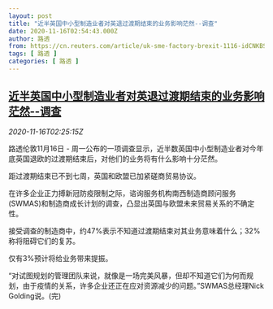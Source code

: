 ```yaml
---
layout: post
title: "近半英国中小型制造业者对英退过渡期结束的业务影响茫然--调查"
date: 2020-11-16T02:54:43.000Z
author: 路透
from: https://cn.reuters.com/article/uk-sme-factory-brexit-1116-idCNKBS27W078
tags: [ 路透 ]
categories: [ 路透 ]
---
```

<!--1605495283000-->
[近半英国中小型制造业者对英退过渡期结束的业务影响茫然--调查](https://cn.reuters.com/article/uk-sme-factory-brexit-1116-idCNKBS27W078)
------

<div>
<div><i>2020-11-16T02:25:15Z</i></div><p>路透伦敦11月16日 - 周一公布的一项调查显示，近半数英国中小型制造业者对今年底英国退欧的过渡期结束后，对他们的业务将有什么影响十分茫然。</p><p>距过渡期结束已不到七周，英国和欧盟已加紧磋商贸易协议。</p><p>在许多企业正力搏新冠防疫限制之际，谘询服务机构南西制造商顾问服务(SWMAS)和制造商成长计划的调查，凸显出英国与欧盟未来贸易关系的不确定性。</p><p>接受调查的制造商中，约47%表示不知道过渡期结束对其业务意味着什么；32%称将阻碍它们的复苏。</p><p>仅有3%预计将给业务带来提振。</p><p>“对试图规划的管理团队来说，就像是一场完美风暴，但却不知道它们为何而规划，由于疫情的关系，许多企业还正在应对资源减少的问题。”SWMAS总经理Nick Golding说。(完)</p>
</div>
